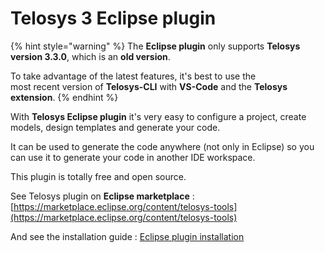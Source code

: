 # Telosys 3 Eclipse plugin

{% hint style="warning" %}
The **Eclipse plugin** only supports **Telosys version 3.3.0**, which is an **old version**.&#x20;

To take advantage of the latest features, it's best to use the \
most recent version of **Telosys-CLI** with **VS-Code** and the **Telosys extension**.
{% endhint %}



With **Telosys Eclipse plugin** it's very easy to configure a project, create models, design templates and generate your code.

It can be used to generate the code anywhere (not only in Eclipse) so you can use it to generate your code in another IDE workspace.



This plugin is totally free and open source.

See Telosys plugin on **Eclipse marketplace** : \
&#x20;[https://marketplace.eclipse.org/content/telosys-tools](https://marketplace.eclipse.org/content/telosys-tools)

And see the installation guide : [Eclipse plugin installation](eclipse-plugin-installation.md)

